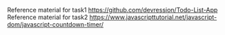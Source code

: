 Reference material for task1
https://github.com/devression/Todo-List-App
<br/>
Reference material for task2
https://www.javascripttutorial.net/javascript-dom/javascript-countdown-timer/
